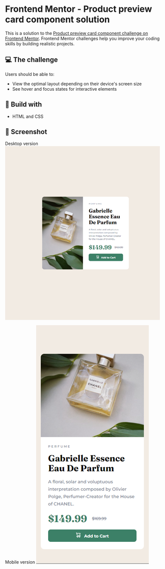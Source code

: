 # Frontend Mentor - Product preview card component solution

This is a solution to the [Product preview card component challenge on Frontend Mentor](https://www.frontendmentor.io/challenges/product-preview-card-component-GO7UmttRfa). Frontend Mentor challenges help you improve your coding skills by building realistic projects. 

## 💻 The challenge

Users should be able to:

- View the optimal layout depending on their device's screen size
- See hover and focus states for interactive elements

## 🚀 Build with

- HTML and CSS

## 📸 Screenshot
 
 Desktop version
![](./images/screenshot-desktop.png)

Mobile version
![](./images/screenshot-mobile.png)